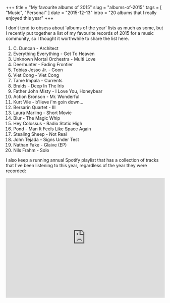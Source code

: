 +++
title =  "My favourite albums of 2015"
slug = "albums-of-2015"
tags = [ "Music", "Personal" ]
date =  "2015-12-13"
intro = "20 albums that I really enjoyed this year"
+++

I don't tend to obsess about 'albums of the year' lists as much as some, but I recently put together a list of my favourite records of 2015 for a music community, so I thought it worthwhile to share the list here.

1. C. Duncan - Architect
2. Everything Everything - Get To Heaven
3. Unknown Mortal Orchestra - Multi Love
4. Deerhunter - Fading Frontier
5. Tobias Jesso Jr. - Goon
6. Viet Cong - Viet Cong
7. Tame Impala - Currents
8. Braids - Deep In The Iris
9. Father John Misty - I Love You, Honeybear
10. Action Bronson - Mr. Wonderful
11. Kurt Vile - b'lieve i'm goin down...
12. Bersarin Quartet - III
13. Laura Marling - Short Movie
14. Blur - The Magic Whip
15. Hey Colossus - Radio Static High
16. Pond - Man It Feels Like Space Again
17. Stealing Sheep - Not Real
18. John Tejada - Signs Under Test
19. Nathan Fake - Glaive (EP)
20. Nils Frahm - Solo

I also keep a running annual Spotify playlist that has a collection of tracks that I've been listening to this year, regardless of the year they were recorded:

<iframe src="https://embed.spotify.com/?uri=spotify%3Auser%3Ajkates87%3Aplaylist%3A7Lppx8W5hzgSg5zWa8JGRU" width="100%" height="380" frameborder="0" allowtransparency="true"></iframe>